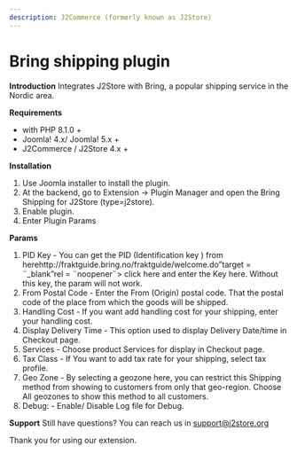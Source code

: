 ```yaml
---
description: J2Commerce (formerly known as J2Store)
---
```


# Bring shipping plugin

**Introduction** Integrates J2Store with Bring, a popular shipping service in the Nordic area.

**Requirements**

* with PHP 8.1.0 +
* Joomla! 4.x/ Joomla! 5.x +
* J2Commerce / J2Store 4.x +

**Installation**

1. Use Joomla installer to install the plugin.
2. At the backend, go to Extension -> Plugin Manager and open the Bring Shipping for J2Store (type=j2store).
3. Enable plugin.
4. Enter Plugin Params

**Params**

1. PID Key - You can get the PID (Identification key ) from herehttp://fraktguide.bring.no/fraktguide/welcome.do”target = ¨\_blank”rel = ¨noopener¨> click here and enter the Key here. Without this key, the param will not work.
2. From Postal Code - Enter the From (Origin) postal code. That the postal code of the place from which the goods will be shipped.
3. Handling Cost - If you want add handling cost for your shipping, enter your handling cost.
4. Display Delivery Time - This option used to display Delivery Date/time in Checkout page.
5. Services - Choose product Services for display in Checkout page.
6. Tax Class - If You want to add tax rate for your shipping, select tax profile.
7. Geo Zone - By selecting a geozone here, you can restrict this Shipping method from showing to customers from only that geo-region. Choose All geozones to show this method to all customers.
8. Debug: - Enable/ Disable Log file for Debug.

**Support** Still have questions? You can reach us in support@j2store.org

Thank you for using our extension.
